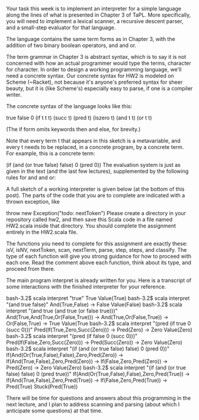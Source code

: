 Your task this week is to implement an interpreter for a simple language along the lines of what is presented in Chapter 3 of TaPL. More specifically, you will need to implement a lexical scanner, a recursive descent parser, and a small-step evaluator for that language.

The language contains the same term forms as in Chapter 3, with the addition of two binary boolean operators, and and or.

The term grammar in Chapter 3 is abstract syntax, which is to say it is not concerned with how an actual programmer would type the terms, character for character. In order to design a working programming language, we'll need a concrete syntax. Our concrete syntax for HW2 is modeled on Scheme (~Racket), not because it's anyone's preferred syntax for sheer beauty, but it is (like Scheme's) especially easy to parse, if one is a compiler writer.

The concrete syntax of the language looks like this:

true
false
0
(if t t t)
(succ t)
(pred t)
(iszero t)
(and t t)
(or t t)

(The if form omits keywords then and else, for brevity.)

Note that every term t that appears in this sketch is a metavariable, and every t needs to be replaced, in a concrete program, by a concrete term.  For example, this is a concrete term:

(if (and (or true false) false) 0 (pred 0))
The evaluation system is just as given in the text (and the last few lectures), supplemented by the following rules for and and or:


A full sketch of a working interpreter is given below (at the bottom of this post). The parts of the code that you are to complete are indicated with a thrown exception, like

throw new Exception("todo: nextToken")
Please create a directory in your repository called hw2, and then save this Scala code in a file named HW2.scala inside that directory. You should complete the assignment entirely in the HW2.scala file.

The functions you need to complete for this assignment are exactly these: isV, isNV, nextToken, scan, nextTerm, parse, step, steps, and classify. The type of each function will give you strong guidance for how to proceed with each one. Read the comment above each function, think about its type, and proceed from there.

The main program interpret is already written for you. Here is a transcript of some interactions with the finished interpreter for your reference.

bash-3.2$ scala interpret "true"
   True
Value(True)
bash-3.2$ scala interpret "(and true false)"
   And(True,False)
-> False
Value(False)
bash-3.2$ scala interpret "(and true (and true (or false true)))"
   And(True,And(True,Or(False,True)))
-> And(True,Or(False,True))
-> Or(False,True)
-> True
Value(True
bash-3.2$ scala interpret "(pred (if true 0 (succ 0)))"
   Pred(If(True,Zero,Succ(Zero)))
-> Pred(Zero)
-> Zero
Value(Zero)
bash-3.2$ scala interpret "(pred (if false 0 (succ 0)))"
   Pred(If(False,Zero,Succ(Zero)))
-> Pred(Succ(Zero))
-> Zero
Value(Zero)
bash-3.2$ scala interpret "(if (and (or true false) false) 0 (pred 0))"
   If(And(Or(True,False),False),Zero,Pred(Zero))
-> If(And(True,False),Zero,Pred(Zero))
-> If(False,Zero,Pred(Zero))
-> Pred(Zero)
-> Zero
Value(Zero)
bash-3.2$ scala interpret "(if (and (or true false) false) 0 (pred true))"
   If(And(Or(True,False),False),Zero,Pred(True))
-> If(And(True,False),Zero,Pred(True))
-> If(False,Zero,Pred(True))
-> Pred(True)
Stuck(Pred(True))

There will be time for questions and answers about this programming in the next lecture, and I plan to address scanning and parsing (about which I anticipate some questions) at that time.
